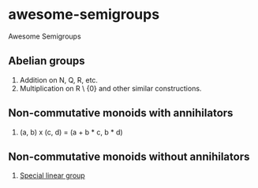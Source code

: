 # awesome-semigroups
Awesome Semigroups

## Abelian groups
1. Addition on N, Q, R, etc.
2. Multiplication on R \ {0} and other similar constructions.

## Non-commutative monoids with annihilators
1. (a, b) x (c, d) = (a + b * c, b * d)

## Non-commutative monoids without annihilators
1. [Special linear group](https://en.wikipedia.org/wiki/Special_linear_group)
